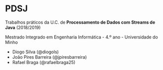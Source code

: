 # PDSJ
<!--- ### Nota final do trabalho: XX em 20. -->

Trabalhos práticos da U.C. de __Processamento de Dados com Streams de Java__ (2018/2019)

Mestrado Integrado em Engenharia Informática - 4.º ano - Universidade do Minho

* Diogo Silva (@diogols)
* João Pires Barreira (@jpiresbarreira)
* Rafael Braga (@rafaelbraga25)
